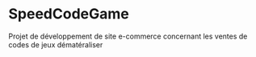 # SpeedCodeGame

Projet de développement de site e-commerce concernant les ventes de codes de jeux dématéraliser